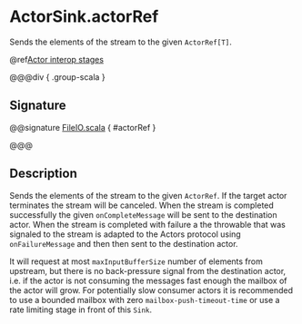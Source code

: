 # ActorSink.actorRef

Sends the elements of the stream to the given `ActorRef[T]`.

@ref[Actor interop stages](../index.md#actor-interop-stages)

@@@div { .group-scala }

## Signature

@@signature [FileIO.scala]($akka$/akka-stream-typed/src/main/scala/akka/stream/typed/scaladsl/ActorSink.scala) { #actorRef }

@@@

## Description

Sends the elements of the stream to the given `ActorRef`.
If the target actor terminates the stream will be canceled.
When the stream is completed successfully the given `onCompleteMessage`
will be sent to the destination actor.
When the stream is completed with failure a the throwable that was signaled
to the stream is adapted to the Actors protocol using `onFailureMessage` and
then then sent to the destination actor.

It will request at most `maxInputBufferSize` number of elements from
upstream, but there is no back-pressure signal from the destination actor,
i.e. if the actor is not consuming the messages fast enough the mailbox
of the actor will grow. For potentially slow consumer actors it is recommended
to use a bounded mailbox with zero `mailbox-push-timeout-time` or use a rate
limiting stage in front of this `Sink`.
